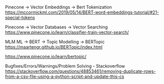 Pinecone -> Vector Embeddings -> Bert Tokenization
https://mccormickml.com/2019/05/14/BERT-word-embeddings-tutorial/#21-special-tokens

Pinecone -> Vector Databases -> Vector Searching
https://www.pinecone.io/learn/classifier-train-vector-search/

MLM ML -> BERT -> Topic Modelling -> BERTopic
https://maartengr.github.io/BERTopic/index.html

https://www.pinecone.io/learn/bertopic/

Bugfixes/Errors/Warnings/Problem Solving - Stackoverflow
https://stackoverflow.com/questions/48853461/removing-duplicate-rows-from-a-csv-file-using-a-python-script-and-update-this-cs
